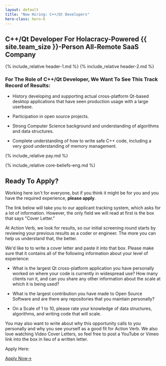 ```yaml
---
layout: default
title: "Now Hiring: C++/Qt Developers"
hero-class: hero-6
---
```


## C++/Qt Developer For Holacracy-Powered {{ site.team_size }}-Person All-Remote SaaS Company

{% include_relative header-1.md %}
{% include_relative header-2.md %}

### For The Role of C++/Qt Developer, We Want To See This Track Record of Results:

 * History developing and supporting actual cross-platform Qt-based desktop applications
that have seen production usage with a large userbase.

 * Participation in open source projects.

 * Strong Computer Science background and understanding of algorithms and
 data structures.

 * Complete understanding of how to write safe C++ code, including a
 very good understanding of memory management.

{% include_relative pay.md %}

{% include_relative core-beliefs-eng.md %}

## Ready To Apply?

Working here isn't for everyone, but if you think it might be for you and you have the required experience, **please apply**.

The link below will take you to our applicant tracking system, which
asks for a lot of information.  However, the only field we will read at
first is the box that says "Cover Letter."

At Action Verb, we look for results, so our initial screening round
starts by reviewing your previous results as a coder or engineer.  The
more you can help us understand that, the better.

We'd like to to write a cover letter and paste it into that box.  Please make sure
that it contains all of the following information about your level of experience:

 * What is the largest Qt cross-platform application you have personally worked on where
 your code is currently in widespread use?  How many clients run it, and can
 you share any other information about the scale at which it is being
 used?

 * What is the largest contribution you have made to Open Source
 Software and are there any repositories that you maintain personally?

 * On a Scale of 1 to 10, please rate your knowledge of data structures,
 algorithms, and writing code that will scale.

You may also want to write about why this opportunity calls to you
personally and why you see yourself as a good fit for Action Verb.  We
also love watching Video Cover Letters, so feel free to post a YouTube
or Vimeo link into the box in lieu of a written letter.

Apply Here:

<p><a class="page-btn f7 f5-ns ttu tracked-slight mb2" href="http://actionverb.applytojob.com/apply/XewrZe/Systems-Engineer">Apply Now<span class="pl1">&#8594;</span></a></p>

